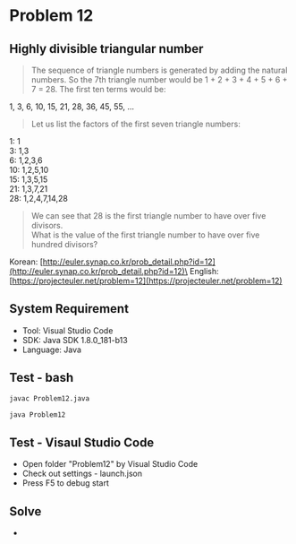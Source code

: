 # Problem 12

## Highly divisible triangular number

> The sequence of triangle numbers is generated by adding the natural numbers. So the 7th triangle number would be 1 + 2 + 3 + 4 + 5 + 6 + 7 = 28. The first ten terms would be:

1, 3, 6, 10, 15, 21, 28, 36, 45, 55, ...

> Let us list the factors of the first seven triangle numbers:

 1: 1\
 3: 1,3\
 6: 1,2,3,6\
10: 1,2,5,10\
15: 1,3,5,15\
21: 1,3,7,21\
28: 1,2,4,7,14,28

> We can see that 28 is the first triangle number to have over five divisors.\
What is the value of the first triangle number to have over five hundred divisors?

Korean: [http://euler.synap.co.kr/prob_detail.php?id=12](http://euler.synap.co.kr/prob_detail.php?id=12)\
English: [https://projecteuler.net/problem=12](https://projecteuler.net/problem=12)

## System Requirement

- Tool: Visual Studio Code
- SDK: Java SDK 1.8.0_181-b13
- Language: Java

## Test - bash

```bash
javac Problem12.java
```

```bash
java Problem12
```

## Test - Visaul Studio Code

- Open folder "Problem12" by Visual Studio Code
- Check out settings - launch.json
- Press F5 to debug start

## Solve

- 